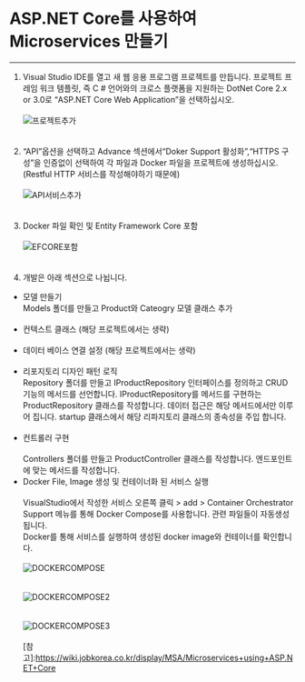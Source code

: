 # ASP.NET Core를 사용하여 Microservices 만들기
***

1. Visual Studio IDE를 열고 새 웹 응용 프로그램 프로젝트를 만듭니다. 프로젝트 프레임 워크 템플릿, 즉 C # 언어와의 크로스 플랫폼을 지원하는 DotNet Core 2.x or 3.0로 “ASP.NET Core Web Application”을 선택하십시오.
<br><br>
![프로젝트추가](https://wiki.jobkorea.co.kr/download/attachments/30528687/image2019-11-4_13-25-3.png?version=1&modificationDate=1572841504353&api=v2)
<br><br><br>
2. “API”옵션을 선택하고 Advance 섹션에서“Doker Support 활성화”,“HTTPS 구성”을 인증없이 선택하여 각 파일과 Docker 파일을 프로젝트에 생성하십시오. (Restful HTTP 서비스를 작성해야하기 때문에)
<br><br>
![API서비스추가](https://wiki.jobkorea.co.kr/download/attachments/30528687/image2019-11-4_13-36-47.png?version=1&modificationDate=1572842208360&api=v2)
<br><br><br>
3. Docker 파일 확인 및 Entity Framework Core 포함
<br><br>
![EFCORE포함](https://wiki.jobkorea.co.kr/download/attachments/30528687/image2019-11-4_13-30-57.png?version=1&modificationDate=1572841858410&api=v2)
<br><br><br>
4. 개발은 아래 섹션으로 나뉩니다.<br>
* 모델 만들기 <br>
  Models 폴더를 만들고 Product와 Cateogry 모델 클래스 추가<br><br>
* 컨텍스트 클래스 (해당 프로젝트에서는 생략) <br><br>
* 데이터 베이스 연결 설정 (해당 프로젝트에서는 생략) <br><br>
* 리포지토리 디자인 패턴 로직 <br>
  Repository 폴더를 만들고 IProductRepository 인터페이스를 정의하고 CRUD 기능의 메서드를 선언합니다. IProductRepository를 메서드를 구현하는  ProductRepository 클래스를 작성합니다. 데이터 접근은 해당 메서드에서만 이루어 집니다. startup 클래스에서 해당 리파지토리 클래스의 종속성을 주입  합니다. <br><br>
* 컨트롤러 구현 <br><br>
  Controllers 폴더를 만들고 ProductController 클래스를 작성합니다. 엔드포인트에 맞는 메서드를 작성합니다.<br>
* Docker File, Image 생성 및 컨테이너화 된 서비스 실행 <br><br>
  VisualStudio에서 작성한 서비스 오른쪽 클릭 > add > Container Orchestrator Support 메뉴를 통해 Docker Compose를 사용합니다. 관련 파일들이 자동생성 됩니다.<br>Docker를 통해 서비스를 실행하여 생성된 docker image와 컨테이너를 확인합니다.<br><br>
  ![DOCKERCOMPOSE](https://wiki.jobkorea.co.kr/download/attachments/30528687/image2019-11-6_14-50-18.png?version=1&modificationDate=1573019419337&api=v2)
  <br><br><br>
  ![DOCKERCOMPOSE2](https://wiki.jobkorea.co.kr/download/attachments/30528687/image2019-11-4_13-45-0.png?version=1&modificationDate=1572842700623&api=v2)
  <br><br><br>
  ![DOCKERCOMPOSE3](https://wiki.jobkorea.co.kr/download/attachments/30528687/image2019-11-4_13-45-50.png?version=1&modificationDate=1572842751080&api=v2)
<br><br>
[참고]:https://wiki.jobkorea.co.kr/display/MSA/Microservices+using+ASP.NET+Core
